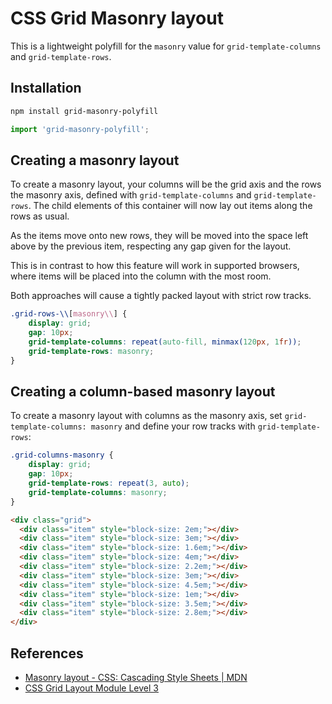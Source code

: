 # CSS Grid Masonry layout

This is a lightweight polyfill for the `masonry` value for `grid-template-columns` and `grid-template-rows`.

## Installation

```sh
npm install grid-masonry-polyfill
```

```js
import 'grid-masonry-polyfill';
```

## Creating a masonry layout

To create a masonry layout, your columns will be the grid axis and the rows the masonry axis, defined with `grid-template-columns` and `grid-template-rows`. The child elements of this container will now lay out items along the rows as usual.

As the items move onto new rows, they will be moved into the space left above by the previous item, respecting any gap given for the layout.

This is in contrast to how this feature will work in supported browsers, where items will be placed into the column with the most room.

Both approaches will cause a tightly packed layout with strict row tracks.

```CSS
.grid-rows-\\[masonry\\] {
    display: grid;
    gap: 10px;
    grid-template-columns: repeat(auto-fill, minmax(120px, 1fr));
    grid-template-rows: masonry;
}
```

## Creating a column-based masonry layout

To create a masonry layout with columns as the masonry axis, set `grid-template-columns: masonry` and define your row tracks with `grid-template-rows`:

```CSS
.grid-columns-masonry {
    display: grid;
    gap: 10px;
    grid-template-rows: repeat(3, auto);
    grid-template-columns: masonry;
}
```

```HTML
<div class="grid">
  <div class="item" style="block-size: 2em;"></div>
  <div class="item" style="block-size: 3em;"></div>
  <div class="item" style="block-size: 1.6em;"></div>
  <div class="item" style="block-size: 4em;"></div>
  <div class="item" style="block-size: 2.2em;"></div>
  <div class="item" style="block-size: 3em;"></div>
  <div class="item" style="block-size: 4.5em;"></div>
  <div class="item" style="block-size: 1em;"></div>
  <div class="item" style="block-size: 3.5em;"></div>
  <div class="item" style="block-size: 2.8em;"></div>
</div>
```

## References

- [Masonry layout - CSS: Cascading Style Sheets | MDN](https://developer.mozilla.org/en-US/docs/Web/CSS/CSS_grid_layout/Masonry_layout)
- [CSS Grid Layout Module Level 3](https://drafts.csswg.org/css-grid-3/#masonry-layout)